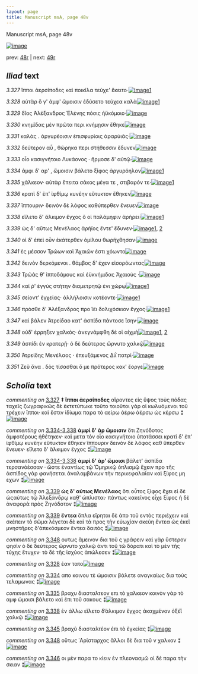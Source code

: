 ```yaml
---
layout: page
title: Manuscript msA, page 48v
---
```


Manuscript msA, page 48v

[![image](http://www.homermultitext.org/iipsrv?OBJ=IIP,1.0&FIF=/project/homer/pyramidal/deepzoom/hmt/vaimg/2017a/VA048VN_0550.tif&WID=100&CVT=JPEG)](http://www.homermultitext.org/ict2/?urn=urn:cite2:hmt:vaimg.2017a:VA048VN_0550)

prev:  [48r](../48r) | next:  [49r](../49r)

## *Iliad* text

*3.327* <a id="3.327"/> ἵπποι ἀερσίποδες καὶ ποικίλα τεύχε' ἔκειτο·[![image](http://www.homermultitext.org/iipsrv?OBJ=IIP,1.0&FIF=/project/homer/pyramidal/deepzoom/hmt/vaimg/2017a/VA048VN_0550.tif&RGN=0.472,0.2269,0.387,0.0361&WID=1000&CVT=JPEG)](http://www.homermultitext.org/ict2/?urn=urn:cite2:hmt:vaimg.2017a:VA048VN_0550@0.472,0.2269,0.387,0.0361)[1](#msA_3.483)

*3.328* <a id="3.328"/> αὐτὰρ ὅ γ' ἀμφ' ὤμοισιν ἐδύσετο τεύχεα καλὰ[![image](http://www.homermultitext.org/iipsrv?OBJ=IIP,1.0&FIF=/project/homer/pyramidal/deepzoom/hmt/vaimg/2017a/VA048VN_0550.tif&RGN=0.479,0.2547,0.367,0.0255&WID=1000&CVT=JPEG)](http://www.homermultitext.org/ict2/?urn=urn:cite2:hmt:vaimg.2017a:VA048VN_0550@0.479,0.2547,0.367,0.0255)[1](#msAext_3.752)

*3.329* <a id="3.329"/> δῖος Ἀλέξανδρος Ἑλένης πόσις ἠϋκόμοιο·[![image](http://www.homermultitext.org/iipsrv?OBJ=IIP,1.0&FIF=/project/homer/pyramidal/deepzoom/hmt/vaimg/2017a/VA048VN_0550.tif&RGN=0.479,0.2742,0.361,0.0255&WID=1000&CVT=JPEG)](http://www.homermultitext.org/ict2/?urn=urn:cite2:hmt:vaimg.2017a:VA048VN_0550@0.479,0.2742,0.361,0.0255)

*3.330* <a id="3.330"/> κνημῖδας μὲν πρῶτα περι κνήμῃσιν ἔθηκε[![image](http://www.homermultitext.org/iipsrv?OBJ=IIP,1.0&FIF=/project/homer/pyramidal/deepzoom/hmt/vaimg/2017a/VA048VN_0550.tif&RGN=0.482,0.2893,0.382,0.0285&WID=1000&CVT=JPEG)](http://www.homermultitext.org/ict2/?urn=urn:cite2:hmt:vaimg.2017a:VA048VN_0550@0.482,0.2893,0.382,0.0285)

*3.331* <a id="3.331"/> καλὰς . ἀργυρέοισιν ἐπισφυρίοις ἀραρύιᾱς·[![image](http://www.homermultitext.org/iipsrv?OBJ=IIP,1.0&FIF=/project/homer/pyramidal/deepzoom/hmt/vaimg/2017a/VA048VN_0550.tif&RGN=0.48,0.3088,0.37,0.0285&WID=1000&CVT=JPEG)](http://www.homermultitext.org/ict2/?urn=urn:cite2:hmt:vaimg.2017a:VA048VN_0550@0.48,0.3088,0.37,0.0285)

*3.332* <a id="3.332"/> δεύτερον αὖ , θώρηκα περι στήθεσσιν ἔδυνεν[![image](http://www.homermultitext.org/iipsrv?OBJ=IIP,1.0&FIF=/project/homer/pyramidal/deepzoom/hmt/vaimg/2017a/VA048VN_0550.tif&RGN=0.475,0.3291,0.373,0.0263&WID=1000&CVT=JPEG)](http://www.homermultitext.org/ict2/?urn=urn:cite2:hmt:vaimg.2017a:VA048VN_0550@0.475,0.3291,0.373,0.0263)

*3.333* <a id="3.333"/> οἷο κασιγνήτοιο Λυκάονος · ἥρμοσε δ' αὐτῷ·[![image](http://www.homermultitext.org/iipsrv?OBJ=IIP,1.0&FIF=/project/homer/pyramidal/deepzoom/hmt/vaimg/2017a/VA048VN_0550.tif&RGN=0.481,0.3486,0.366,0.0263&WID=1000&CVT=JPEG)](http://www.homermultitext.org/ict2/?urn=urn:cite2:hmt:vaimg.2017a:VA048VN_0550@0.481,0.3486,0.366,0.0263)

*3.334* <a id="3.334"/> ἀμφι δ' αρ' , ὤμοισιν βάλετο ξίφος ἀργυρόηλον[![image](http://www.homermultitext.org/iipsrv?OBJ=IIP,1.0&FIF=/project/homer/pyramidal/deepzoom/hmt/vaimg/2017a/VA048VN_0550.tif&RGN=0.486,0.3681,0.36,0.0263&WID=1000&CVT=JPEG)](http://www.homermultitext.org/ict2/?urn=urn:cite2:hmt:vaimg.2017a:VA048VN_0550@0.486,0.3681,0.36,0.0263)[1](#msAim_3.747)

*3.335* <a id="3.335"/> χάλκεον· αὐτὰρ ἔπειτα σάκος μέγα τε , στιβαρόν τε·[![image](http://www.homermultitext.org/iipsrv?OBJ=IIP,1.0&FIF=/project/homer/pyramidal/deepzoom/hmt/vaimg/2017a/VA048VN_0550.tif&RGN=0.487,0.3839,0.404,0.0323&WID=1000&CVT=JPEG)](http://www.homermultitext.org/ict2/?urn=urn:cite2:hmt:vaimg.2017a:VA048VN_0550@0.487,0.3839,0.404,0.0323)[1](#msAim_3.748)

*3.336* <a id="3.336"/> κρατὶ δ' ἐπ' ἰφθίμῳ κυνέην εὔτυκτον ἔθηκεν[![image](http://www.homermultitext.org/iipsrv?OBJ=IIP,1.0&FIF=/project/homer/pyramidal/deepzoom/hmt/vaimg/2017a/VA048VN_0550.tif&RGN=0.493,0.4027,0.369,0.0301&WID=1000&CVT=JPEG)](http://www.homermultitext.org/ict2/?urn=urn:cite2:hmt:vaimg.2017a:VA048VN_0550@0.493,0.4027,0.369,0.0301)

*3.337* <a id="3.337"/> ἵππουριν· δεινὸν δὲ λόφος καθύπερθεν ἔνευεν[![image](http://www.homermultitext.org/iipsrv?OBJ=IIP,1.0&FIF=/project/homer/pyramidal/deepzoom/hmt/vaimg/2017a/VA048VN_0550.tif&RGN=0.486,0.4192,0.386,0.0301&WID=1000&CVT=JPEG)](http://www.homermultitext.org/ict2/?urn=urn:cite2:hmt:vaimg.2017a:VA048VN_0550@0.486,0.4192,0.386,0.0301)

*3.338* <a id="3.338"/> εἵλετο δ' ἄλκιμον ἔγχος ὅ οἱ παλάμηφιν ἀρήρει·[![image](http://www.homermultitext.org/iipsrv?OBJ=IIP,1.0&FIF=/project/homer/pyramidal/deepzoom/hmt/vaimg/2017a/VA048VN_0550.tif&RGN=0.486,0.4395,0.393,0.0263&WID=1000&CVT=JPEG)](http://www.homermultitext.org/ict2/?urn=urn:cite2:hmt:vaimg.2017a:VA048VN_0550@0.486,0.4395,0.393,0.0263)[1](#msAim_3.749)

*3.339* <a id="3.339"/> ὡς δ' αὔτως Μενέλαος ἀρήϊος ἔντε' ἔδυνεν·[![image](http://www.homermultitext.org/iipsrv?OBJ=IIP,1.0&FIF=/project/homer/pyramidal/deepzoom/hmt/vaimg/2017a/VA048VN_0550.tif&RGN=0.481,0.4606,0.368,0.0263&WID=1000&CVT=JPEG)](http://www.homermultitext.org/ict2/?urn=urn:cite2:hmt:vaimg.2017a:VA048VN_0550@0.481,0.4606,0.368,0.0263)[1](#msA_3.746), [2](#msA_3.498)

*3.340* <a id="3.340"/> οἱ δ' ἐπεὶ οὖν ἑκάτερθεν ὁμίλου θωρήχθησαν·[![image](http://www.homermultitext.org/iipsrv?OBJ=IIP,1.0&FIF=/project/homer/pyramidal/deepzoom/hmt/vaimg/2017a/VA048VN_0550.tif&RGN=0.48,0.4763,0.392,0.0301&WID=1000&CVT=JPEG)](http://www.homermultitext.org/ict2/?urn=urn:cite2:hmt:vaimg.2017a:VA048VN_0550@0.48,0.4763,0.392,0.0301)

*3.341* <a id="3.341"/> ἐς μέσσον Τρώων καὶ Ἀχαιῶν ἐστι χόωντο[![image](http://www.homermultitext.org/iipsrv?OBJ=IIP,1.0&FIF=/project/homer/pyramidal/deepzoom/hmt/vaimg/2017a/VA048VN_0550.tif&RGN=0.472,0.4944,0.366,0.0278&WID=1000&CVT=JPEG)](http://www.homermultitext.org/ict2/?urn=urn:cite2:hmt:vaimg.2017a:VA048VN_0550@0.472,0.4944,0.366,0.0278)

*3.342* <a id="3.342"/> δεινὸν δερκόμενοι . θάμβος δ' έχεν εἰσορόωντας[![image](http://www.homermultitext.org/iipsrv?OBJ=IIP,1.0&FIF=/project/homer/pyramidal/deepzoom/hmt/vaimg/2017a/VA048VN_0550.tif&RGN=0.476,0.5116,0.413,0.0331&WID=1000&CVT=JPEG)](http://www.homermultitext.org/ict2/?urn=urn:cite2:hmt:vaimg.2017a:VA048VN_0550@0.476,0.5116,0.413,0.0331)

*3.343* <a id="3.343"/> Τρῶάς θ' ἱπποδάμους καὶ ἐϋκνήμιδας Ἀχαιούς ·[![image](http://www.homermultitext.org/iipsrv?OBJ=IIP,1.0&FIF=/project/homer/pyramidal/deepzoom/hmt/vaimg/2017a/VA048VN_0550.tif&RGN=0.48,0.5282,0.413,0.0331&WID=1000&CVT=JPEG)](http://www.homermultitext.org/ict2/?urn=urn:cite2:hmt:vaimg.2017a:VA048VN_0550@0.48,0.5282,0.413,0.0331)

*3.344* <a id="3.344"/> καί ῥ' ἐγγὺς στήτην διαμετρητῷ ἐνι χώρῳ[![image](http://www.homermultitext.org/iipsrv?OBJ=IIP,1.0&FIF=/project/homer/pyramidal/deepzoom/hmt/vaimg/2017a/VA048VN_0550.tif&RGN=0.485,0.556,0.371,0.0255&WID=1000&CVT=JPEG)](http://www.homermultitext.org/ict2/?urn=urn:cite2:hmt:vaimg.2017a:VA048VN_0550@0.485,0.556,0.371,0.0255)[1](#msA_3.502)

*3.345* <a id="3.345"/> σείοντ' ἐγχείας· ἀλλήλοισιν κοτέοντε·[![image](http://www.homermultitext.org/iipsrv?OBJ=IIP,1.0&FIF=/project/homer/pyramidal/deepzoom/hmt/vaimg/2017a/VA048VN_0550.tif&RGN=0.486,0.5718,0.336,0.0255&WID=1000&CVT=JPEG)](http://www.homermultitext.org/ict2/?urn=urn:cite2:hmt:vaimg.2017a:VA048VN_0550@0.486,0.5718,0.336,0.0255)[1](#msAim_3.750)

*3.346* <a id="3.346"/> πρόσθε δ' Ἀλέξανδρος προ ἵ̈ει δολιχόσκιον ἔγχος·[![image](http://www.homermultitext.org/iipsrv?OBJ=IIP,1.0&FIF=/project/homer/pyramidal/deepzoom/hmt/vaimg/2017a/VA048VN_0550.tif&RGN=0.478,0.5875,0.41,0.0301&WID=1000&CVT=JPEG)](http://www.homermultitext.org/ict2/?urn=urn:cite2:hmt:vaimg.2017a:VA048VN_0550@0.478,0.5875,0.41,0.0301)[1](#msAint_3.504)

*3.347* <a id="3.347"/> καὶ βάλεν Ἀτρείδαο κατ' ἀσπίδα πάντοσε ἴσην·[![image](http://www.homermultitext.org/iipsrv?OBJ=IIP,1.0&FIF=/project/homer/pyramidal/deepzoom/hmt/vaimg/2017a/VA048VN_0550.tif&RGN=0.49,0.6078,0.391,0.0301&WID=1000&CVT=JPEG)](http://www.homermultitext.org/ict2/?urn=urn:cite2:hmt:vaimg.2017a:VA048VN_0550@0.49,0.6078,0.391,0.0301)

*3.348* <a id="3.348"/> οὐδ' έρρηξεν χαλκὸς· ἀνεγνάμφθη δέ οἱ αἰχμὴ[![image](http://www.homermultitext.org/iipsrv?OBJ=IIP,1.0&FIF=/project/homer/pyramidal/deepzoom/hmt/vaimg/2017a/VA048VN_0550.tif&RGN=0.487,0.6266,0.391,0.0301&WID=1000&CVT=JPEG)](http://www.homermultitext.org/ict2/?urn=urn:cite2:hmt:vaimg.2017a:VA048VN_0550@0.487,0.6266,0.391,0.0301)[1](#msA_3.505), [2](#msAim_3.751)

*3.349* <a id="3.349"/> ἀσπίδι ἐν κρατερῇ· ὁ δὲ δεύτερος ὤρνυτο χαλκῷ[![image](http://www.homermultitext.org/iipsrv?OBJ=IIP,1.0&FIF=/project/homer/pyramidal/deepzoom/hmt/vaimg/2017a/VA048VN_0550.tif&RGN=0.482,0.6439,0.418,0.0301&WID=1000&CVT=JPEG)](http://www.homermultitext.org/ict2/?urn=urn:cite2:hmt:vaimg.2017a:VA048VN_0550@0.482,0.6439,0.418,0.0301)

*3.350* <a id="3.350"/> Ἀτρείδης Μενέλαος · ἐπευξάμενος Διῒ πατρί·[![image](http://www.homermultitext.org/iipsrv?OBJ=IIP,1.0&FIF=/project/homer/pyramidal/deepzoom/hmt/vaimg/2017a/VA048VN_0550.tif&RGN=0.478,0.6627,0.397,0.0301&WID=1000&CVT=JPEG)](http://www.homermultitext.org/ict2/?urn=urn:cite2:hmt:vaimg.2017a:VA048VN_0550@0.478,0.6627,0.397,0.0301)

*3.351* <a id="3.351"/> Ζεῦ ἄνα . δὸς τίσασθαι ὅ με πρότερος κακ' ἔοργε[![image](http://www.homermultitext.org/iipsrv?OBJ=IIP,1.0&FIF=/project/homer/pyramidal/deepzoom/hmt/vaimg/2017a/VA048VN_0550.tif&RGN=0.475,0.6784,0.417,0.0383&WID=1000&CVT=JPEG)](http://www.homermultitext.org/ict2/?urn=urn:cite2:hmt:vaimg.2017a:VA048VN_0550@0.475,0.6784,0.417,0.0383)

## *Scholia* text

*commenting on* [3.327](#3.327)  <a id="msA_3.483"/> **‡ ἵπποι ἀερσίποδες** αἵροντες εἰς ὕψος τοὺς πόδας ταχεῖς ζωγραφικῶς δὲ ἐκτετύπωκε τοῦτο τοιοῦτοι γὰρ οἱ κωλυόμενοι τοῦ τρέχειν ἵπποι· καὶ ἔστιν ἰδίωμα παρα τὸ αείρω ἀέρω ἀέρσω ὡς κέρσω ⁑[![image](http://www.homermultitext.org/iipsrv?OBJ=IIP,1.0&FIF=/project/homer/pyramidal/deepzoom/hmt/vaimg/2017a/VA048VN_0550.tif&RGN=0.22494473,0.12697095,0.60906411,0.03651452&WID=1000&CVT=JPEG)](http://www.homermultitext.org/ict2/?urn=urn:cite2:hmt:vaimg.2017a:VA048VN_0550@0.22494473,0.12697095,0.60906411,0.03651452)

*commenting on* [3.334-3.338](#3.334-3.338)  <a id="msA_3.490"/> **ἀμφὶ δ' ὰρ ὤμοισιν** ὅτι Ζηνόδοτος ἀμφοτέρους ἠθέτηκεν· καὶ μετα τὸν οἷο κασιγνήτοιο ὑποτάσσει κρατὶ δ' ἐπ' ἰφθίμῳ κυνέην εὔτυκτον ἔθηκεν ἵππουριν δεινὸν δὲ λόφος καθ ὕπερθεν ἔνευεν· εἵλετο δ' ἄλκιμον ἔγχος ⁑[![image](http://www.homermultitext.org/iipsrv?OBJ=IIP,1.0&FIF=/project/homer/pyramidal/deepzoom/hmt/vaimg/2017a/VA048VN_0550.tif&RGN=0.20449521,0.35297372,0.21223287,0.08132780&WID=1000&CVT=JPEG)](http://www.homermultitext.org/ict2/?urn=urn:cite2:hmt:vaimg.2017a:VA048VN_0550@0.20449521,0.35297372,0.21223287,0.08132780)

*commenting on* [3.334-3.338](#3.334-3.338)  <a id="msA_3.745"/> **ἀμφὶ δ' ὰρ' ὤμοισι** βάλετ' ἀσπίδα τερσανόὲσσαν · ὥστε ἐναντίως τῷ Ὁμηρικῷ ὁπλισμῷ ἔχειν προ τῆς ἀσπίδος γὰρ φανήσεται ἀναλαμβάνων τὴν περικεφαλαίαν καὶ ξίφος μη εχων ⁑[![image](http://www.homermultitext.org/iipsrv?OBJ=IIP,1.0&FIF=/project/homer/pyramidal/deepzoom/hmt/vaimg/2017a/VA048VN_0550.tif&RGN=0.20486367,0.43513140,0.22844510,0.07053942&WID=1000&CVT=JPEG)](http://www.homermultitext.org/ict2/?urn=urn:cite2:hmt:vaimg.2017a:VA048VN_0550@0.20486367,0.43513140,0.22844510,0.07053942)

*commenting on* [3.339](#3.339)  <a id="msA_3.498"/> **ὡς δ' αύτως Μενέλαος** ὅτι οὗτος ξίφος ἔχει εἰ δὲ ὡςαύτως τῷ Ἀλεξάνδρῳ καθ' ώπλισται· πάντως κακεῖνος εἶχε ξίφος ἡ δὲ ἀναφορὰ πρὸς Ζηνόδοτον ⁑[![image](http://www.homermultitext.org/iipsrv?OBJ=IIP,1.0&FIF=/project/homer/pyramidal/deepzoom/hmt/vaimg/2017a/VA048VN_0550.tif&RGN=0.21296979,0.50511757,0.21296979,0.06887967&WID=1000&CVT=JPEG)](http://www.homermultitext.org/ict2/?urn=urn:cite2:hmt:vaimg.2017a:VA048VN_0550@0.21296979,0.50511757,0.21296979,0.06887967)

*commenting on* [3.339](#3.339)  <a id="msA_3.746"/> **ἔντεα** ὅπλα εἴρηται δὲ ἀπο τοῦ εντὸς περιέχειν καὶ σκέπειν τὸ σῶμα λέγεται δὲ καὶ τὰ προς τὴν εὐωχίαν σκεύη ἔντεα ὡς ἐκεῖ μνηστῆρες δ'ἀπεκόσμεον ἔντεα δαιτός ⁑[![image](http://www.homermultitext.org/iipsrv?OBJ=IIP,1.0&FIF=/project/homer/pyramidal/deepzoom/hmt/vaimg/2017a/VA048VN_0550.tif&RGN=0.21518055,0.62461964,0.20965365,0.06417704&WID=1000&CVT=JPEG)](http://www.homermultitext.org/ict2/?urn=urn:cite2:hmt:vaimg.2017a:VA048VN_0550@0.21518055,0.62461964,0.20965365,0.06417704)

*commenting on* [3.348](#3.348)  <a id="msA_3.505.comment"/> ουτως ἄμεινον δια τοῦ ς γράφειν καὶ γὰρ ὕστερον φησὶν ὁ δὲ δεύτερος ὤρνυτο χαλκῷ ἀντι τοῦ τῶ δόρατι καὶ τὸ μὲν τῆς τύχης ἔτυχεν· τὸ δὲ τῆς ἰσχύος ἀπώλεσεν ⁑[![image](http://www.homermultitext.org/iipsrv?OBJ=IIP,1.0&FIF=/project/homer/pyramidal/deepzoom/hmt/vaimg/2017a/VA048VN_0550.tif&RGN=0.21370671,0.68077455,0.21186441,0.07413555&WID=1000&CVT=JPEG)](http://www.homermultitext.org/ict2/?urn=urn:cite2:hmt:vaimg.2017a:VA048VN_0550@0.21370671,0.68077455,0.21186441,0.07413555)

*commenting on* [3.328](#3.328)  <a id="msAext_3.752.comment"/> ἐαν τατο[![image](http://www.homermultitext.org/iipsrv?OBJ=IIP,1.0&FIF=/project/homer/pyramidal/deepzoom/hmt/vaimg/2017a/VA048VN_0550.tif&RGN=0.12951363,0.25919779,0.04458364,0.01493776&WID=1000&CVT=JPEG)](http://www.homermultitext.org/ict2/?urn=urn:cite2:hmt:vaimg.2017a:VA048VN_0550@0.12951363,0.25919779,0.04458364,0.01493776)

*commenting on* [3.334](#3.334)  <a id="msAim_3.747.comment"/> απο κοινου τὲ ὠμοισιν βάλετε αναγκαίως δια τοὺς τελαμωνας ⁑[![image](http://www.homermultitext.org/iipsrv?OBJ=IIP,1.0&FIF=/project/homer/pyramidal/deepzoom/hmt/vaimg/2017a/VA048VN_0550.tif&RGN=0.41709654,0.38091286,0.04882093,0.03734440&WID=1000&CVT=JPEG)](http://www.homermultitext.org/ict2/?urn=urn:cite2:hmt:vaimg.2017a:VA048VN_0550@0.41709654,0.38091286,0.04882093,0.03734440)

*commenting on* [3.335](#3.335)  <a id="msAim_3.748.comment"/> βραχυ διασταλτεον επι τὸ χαλκεον κοινὸν γὰρ τὸ αμφ ώμοισι βάλετο καὶ ἐπι τοῦ σακους ⁑[![image](http://www.homermultitext.org/iipsrv?OBJ=IIP,1.0&FIF=/project/homer/pyramidal/deepzoom/hmt/vaimg/2017a/VA048VN_0550.tif&RGN=0.41562270,0.41811895,0.05047900,0.07109267&WID=1000&CVT=JPEG)](http://www.homermultitext.org/ict2/?urn=urn:cite2:hmt:vaimg.2017a:VA048VN_0550@0.41562270,0.41811895,0.05047900,0.07109267)

*commenting on* [3.338](#3.338)  <a id="msAim_3.749.comment"/> ἐν άλλω εἴλετο δ‘άλκιμον ἔγχος ἀκαχμένον ὀξέϊ χαλκῷ ⁑[![image](http://www.homermultitext.org/iipsrv?OBJ=IIP,1.0&FIF=/project/homer/pyramidal/deepzoom/hmt/vaimg/2017a/VA048VN_0550.tif&RGN=0.42925571,0.49308437,0.05582167,0.03706777&WID=1000&CVT=JPEG)](http://www.homermultitext.org/ict2/?urn=urn:cite2:hmt:vaimg.2017a:VA048VN_0550@0.42925571,0.49308437,0.05582167,0.03706777)

*commenting on* [3.345](#3.345)  <a id="msAim_3.750.comment"/> βραχὺ διασταλτέον ἐπι τὸ ἐγκείας ⁑[![image](http://www.homermultitext.org/iipsrv?OBJ=IIP,1.0&FIF=/project/homer/pyramidal/deepzoom/hmt/vaimg/2017a/VA048VN_0550.tif&RGN=0.42704495,0.58381743,0.05305822,0.03969571&WID=1000&CVT=JPEG)](http://www.homermultitext.org/ict2/?urn=urn:cite2:hmt:vaimg.2017a:VA048VN_0550@0.42704495,0.58381743,0.05305822,0.03969571)

*commenting on* [3.348](#3.348)  <a id="msAim_3.751.comment"/> οὕτως ᾿Αρίσταρχος ἄλλοι δὲ δια τοῦ ν χαλκον ⁑[![image](http://www.homermultitext.org/iipsrv?OBJ=IIP,1.0&FIF=/project/homer/pyramidal/deepzoom/hmt/vaimg/2017a/VA048VN_0550.tif&RGN=0.43165070,0.63485477,0.05821665,0.03084371&WID=1000&CVT=JPEG)](http://www.homermultitext.org/ict2/?urn=urn:cite2:hmt:vaimg.2017a:VA048VN_0550@0.43165070,0.63485477,0.05821665,0.03084371)

*commenting on* [3.346](#3.346)  <a id="msAint_3.504.comment"/> οι μὲν παρα το κίειν ἐν πλεονασμῶ οἱ δὲ παρα τὴν σκιαν ⁑[![image](http://www.homermultitext.org/iipsrv?OBJ=IIP,1.0&FIF=/project/homer/pyramidal/deepzoom/hmt/vaimg/2017a/VA048VN_0550.tif&RGN=0.81650700,0.57579530,0.08179808,0.01659751&WID=1000&CVT=JPEG)](http://www.homermultitext.org/ict2/?urn=urn:cite2:hmt:vaimg.2017a:VA048VN_0550@0.81650700,0.57579530,0.08179808,0.01659751)